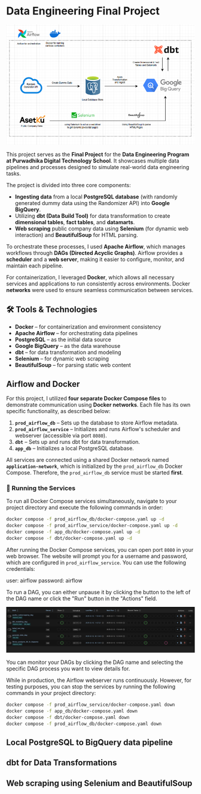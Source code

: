 # Data Engineering Final Project

<img src='assets/final_project_model.png' alt='final project model'>

This project serves as the **Final Project** for the **Data Engineering Program at Purwadhika Digital Technology School**. It showcases multiple data pipelines and processes designed to simulate real-world data engineering tasks.

The project is divided into three core components:

- **Ingesting data** from a local **PostgreSQL database** (with randomly generated dummy data using the Randomizer API) into **Google BigQuery**.
- Utilizing **dbt (Data Build Tool)** for data transformation to create **dimensional tables**, **fact tables**, and **datamarts**.
- **Web scraping** public company data using **Selenium** (for dynamic web interaction) and **BeautifulSoup** for HTML parsing.

To orchestrate these processes, I used **Apache Airflow**, which manages workflows through **DAGs (Directed Acyclic Graphs)**. Airflow provides a **scheduler** and a **web server**, making it easier to configure, monitor, and maintain each pipeline.

For containerization, I leveraged **Docker**, which allows all necessary services and applications to run consistently across environments. Docker **networks** were used to ensure seamless communication between services.

## 🛠 Tools & Technologies

- **Docker** – for containerization and environment consistency  
- **Apache Airflow** – for orchestrating data pipelines  
- **PostgreSQL** – as the initial data source  
- **Google BigQuery** – as the data warehouse  
- **dbt** – for data transformation and modeling  
- **Selenium** – for dynamic web scraping  
- **BeautifulSoup** – for parsing static web content

## Airflow and Docker

For this project, I utilized **four separate Docker Compose files** to demonstrate communication using **Docker networks**. Each file has its own specific functionality, as described below:

1. **`prod_airflow_db`** – Sets up the database to store Airflow metadata.  
2. **`prod_airflow_service`** – Initializes and runs Airflow's scheduler and webserver (accessible via port `8080`).  
3. **`dbt`** – Sets up and runs dbt for data transformation.  
4. **`app_db`** – Initializes a local PostgreSQL database.

All services are connected using a shared Docker network named **`application-network`**, which is initialized by the `prod_airflow_db` Docker Compose. Therefore, the `prod_airflow_db` service must be started **first**.

### 🔧 Running the Services

To run all Docker Compose services simultaneously, navigate to your project directory and execute the following commands in order:

```bash
docker compose -f prod_airflow_db/docker-compose.yaml up -d
docker compose -f prod_airflow_service/docker-compose.yaml up -d
docker compose -f app_db/docker-compose.yaml up -d
docker compose -f dbt/docker-compose.yaml up -d
```

After running the Docker Compose services, you can open port `8080` in your web browser. The website will prompt you for a username and password, which are configured in `prod_airflow_service`. You can use the following credentials:

user: airflow
password: airflow

To run a DAG, you can either unpause it by clicking the button to the left of the DAG name or click the "Run" button in the "Actions" field.

![DAG Button](assets/dag_button.png)

You can monitor your DAGs by clicking the DAG name and selecting the specific DAG process you want to view details for.

While in production, the Airflow webserver runs continuously. However, for testing purposes, you can stop the services by running the following commands in your project directory:

```bash
docker compose -f prod_airflow_service/docker-compose.yaml down
docker compose -f app_db/docker-compose.yaml down
docker compose -f dbt/docker-compose.yaml down
docker compose -f prod_airflow_db/docker-compose.yaml down
```

## Local PostgreSQL to BigQuery data pipeline



## dbt for Data Transformations
## Web scraping using Selenium and BeautifulSoup